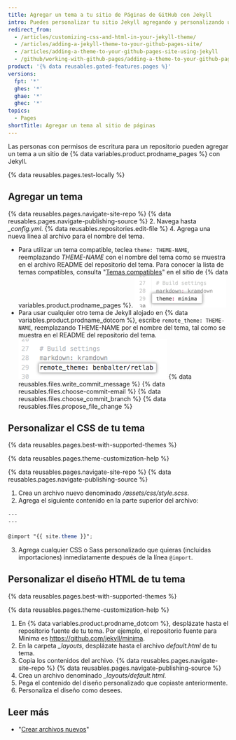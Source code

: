 ```yaml
---
title: Agregar un tema a tu sitio de Páginas de GitHub con Jekyll
intro: Puedes personalizar tu sitio Jekyll agregando y personalizando un tema.
redirect_from:
  - /articles/customizing-css-and-html-in-your-jekyll-theme/
  - /articles/adding-a-jekyll-theme-to-your-github-pages-site/
  - /articles/adding-a-theme-to-your-github-pages-site-using-jekyll
  - /github/working-with-github-pages/adding-a-theme-to-your-github-pages-site-using-jekyll
product: '{% data reusables.gated-features.pages %}'
versions:
  fpt: '*'
  ghes: '*'
  ghae: '*'
  ghec: '*'
topics:
  - Pages
shortTitle: Agregar un tema al sitio de páginas
---
```


Las personas con permisos de escritura para un repositorio pueden agregar un tema a un sitio de {% data variables.product.prodname_pages %} con Jekyll.

{% data reusables.pages.test-locally %}

## Agregar un tema

{% data reusables.pages.navigate-site-repo %}
{% data reusables.pages.navigate-publishing-source %}
2. Navega hasta *_config.yml*.
{% data reusables.repositories.edit-file %}
4. Agrega una nueva línea al archivo para el nombre del tema.
   - Para utilizar un tema compatible, teclea `theme: THEME-NAME`, reemplazando _THEME-NAME_ con el nombre del tema como se muestra en el archivo README del repositorio del tema. Para conocer la lista de temas compatibles, consulta "[Temas compatibles](https://pages.github.com/themes/)" en el sitio de {% data variables.product.prodname_pages %}. ![Tema compatible en el archivo de configuración](/assets/images/help/pages/add-theme-to-config-file.png)
   - Para usar cualquier otro tema de Jekyll alojado en {% data variables.product.prodname_dotcom %}, escribe `remote_theme: THEME-NAME`, reemplazando THEME-NAME por el nombre del tema, tal como se muestra en el README del repositorio del tema. ![Tema no compatible en el archivo de configuración](/assets/images/help/pages/add-remote-theme-to-config-file.png)
{% data reusables.files.write_commit_message %}
{% data reusables.files.choose-commit-email %}
{% data reusables.files.choose_commit_branch %}
{% data reusables.files.propose_file_change %}

## Personalizar el CSS de tu tema

{% data reusables.pages.best-with-supported-themes %}

{% data reusables.pages.theme-customization-help %}

{% data reusables.pages.navigate-site-repo %}
{% data reusables.pages.navigate-publishing-source %}
1. Crea un archivo nuevo denominado _/assets/css/style.scss_.
2. Agrega el siguiente contenido en la parte superior del archivo:
  ```scss
  ---
  ---

  @import "{{ site.theme }}";
  ```
3. Agrega cualquier CSS o Sass personalizado que quieras (incluidas importaciones) inmediatamente después de la línea `@import`.

## Personalizar el diseño HTML de tu tema

{% data reusables.pages.best-with-supported-themes %}

{% data reusables.pages.theme-customization-help %}

1. En {% data variables.product.prodname_dotcom %}, desplázate hasta el repositorio fuente de tu tema. Por ejemplo, el repositorio fuente para Minima es https://github.com/jekyll/minima.
2. En la carpeta *_layouts*, desplázate hasta el archivo _default.html_ de tu tema.
3. Copia los contenidos del archivo.
{% data reusables.pages.navigate-site-repo %}
{% data reusables.pages.navigate-publishing-source %}
6. Crea un archivo denominado *_layouts/default.html*.
7. Pega el contenido del diseño personalizado que copiaste anteriormente.
8. Personaliza el diseño como desees.

## Leer más

- "[Crear archivos nuevos](/articles/creating-new-files)"

